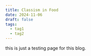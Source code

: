 ```yaml
---
title: Classism in Food
date: 2024-11-06
draft: false
tags:
  - tag1
  - tag2
---
```


this is just a testing page for this blog.
